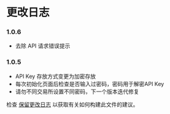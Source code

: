 # 更改日志

### 1.0.6
- 去除 API 请求错误提示

### 1.0.5 
- API Key 存放方式变更为加密存放
- 每次初始化页面后检查是否输入过密码，密码用于解密API Key
- 请勿不同交易所设置不同密码，下一个版本迭代修复

检查 [保留更改日志](http://keepachangelog.com/) 以获取有关如何构建此文件的建议。

